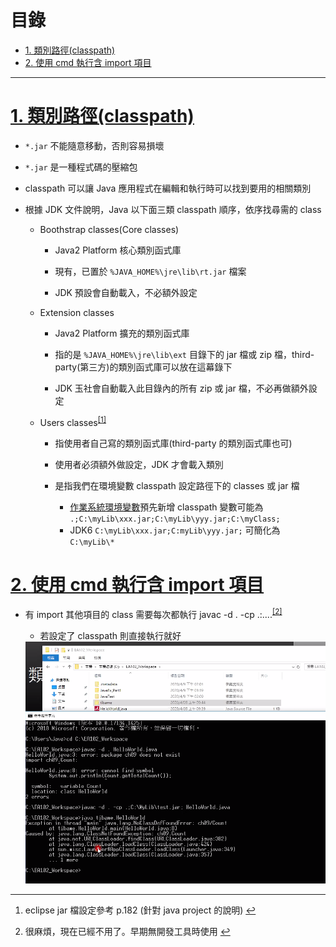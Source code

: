 <h1 id="top">目錄</h1>

- [1. 類別路徑(classpath)](#s1)
- [2. 使用 cmd 執行含 import 項目](#s2)

---

# <a id='s1' class='md-title' href='#top'>1. 類別路徑(classpath)</a>

- `*.jar` 不能隨意移動，否則容易損壞

- `*.jar` 是一種程式碼的壓縮包

- classpath 可以讓 Java 應用程式在編輯和執行時可以找到要用的相關類別

- 根據 JDK 文件說明，Java 以下面三類 classpath 順序，依序找尋需的 class

  - Boothstrap classes(Core classes)

    - Java2 Platform 核心類別函式庫

    - 現有，已置於 `%JAVA_HOME%\jre\lib\rt.jar` 檔案

    - JDK 預設會自動載入，不必額外設定

  - Extension classes

    - Java2 Platform 擴充的類別函式庫

    - 指的是 `%JAVA_HOME%\jre\lib\ext` 目錄下的 jar 檔或 zip 檔，third-party(第三方)的類別函式庫可以放在這幕錄下

    - JDK 玉社會自動載入此目錄內的所有 zip 或 jar 檔，不必再做額外設定

  - Users classes<sup class="footnote-ref"><a href="#fn1" id="fnref1">[1]</a></sup>

    - 指使用者自己寫的類別函式庫(third-party 的類別函式庫也可)

    - 使用者必須額外做設定，JDK 才會載入類別

    - 是指我們在環境變數 classpath 設定路徑下的 classes 或 jar 檔

      - [作業系統環境變數](https://leisure0621.github.io/tibame/3.JAVA%E7%A8%8B%E5%BC%8F%E8%A8%AD%E8%A8%88/2.JAVA%E9%96%8B%E7%99%BC%E7%92%B0%E5%A2%83%E5%BB%BA%E7%AB%8B/2-1.JAVA%E9%96%8B%E7%99%BC%E7%92%B0%E5%A2%83%E5%BB%BA%E7%AB%8B.html)預先新增 classpath 變數可能為 `.;C:\myLib\xxx.jar;C:\myLib\yyy.jar;C:\myClass;`
      - JDK6 `C:\myLib\xxx.jar;C:myLib\yyy.jar;` 可簡化為 `C:\myLib\*`

# <a id='s2' class='md-title' href='#top'>2. 使用 cmd 執行含 import 項目</a>

- 有 import 其他項目的 class 需要每次都執行 javac -d . -cp .:....<sup class="footnote-ref"><a href="#fn2" id="fnref2">[2]</a></sup>

  - 若設定了 classpath 則直接執行就好

  <div style="text-align:center">
    <img src="./image/12-5_01.png">
  </div>

---

<section class="footnotes">
<ol class="footnotes-list">
<li id="fn1" class="footnote-item"><p>eclipse jar 檔設定參考 p.182 (針對 java project 的說明) <a href="#fnref1" class="footnote-backref">↩︎</a></p>
</li>
<li id="fn2" class="footnote-item"><p>很麻煩，現在已經不用了。早期無開發工具時使用 <a href="#fnref2" class="footnote-backref">↩︎</a></p>
</li>
</ol>
</section>
